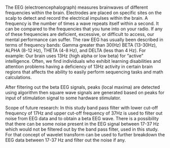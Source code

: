 
The EEG (electroencephalograph) measures brainwaves of different frequencies within the brain. Electrodes are placed on specific sites on the scalp to detect and record the electrical impulses within the brain. A frequency is the number of times a wave repeats itself within a second. It can be compared to the frequencies that you tune into on your radio. If any of these frequencies are deficient, excessive, or difficult to access, our mental performance can suffer. The raw EEG has usually been described in terms of frequency bands: Gamma greater than 30(Hz) BETA (13-30Hz), ALPHA (8-12 Hz), THETA (4-8 Hz), and DELTA (less than 4 Hz). For example: Our brain uses 13Hz (high alpha or low beta) for “active” intelligence. Often, we find individuals who exhibit learning disabilities and attention problems having a deficiency of 13Hz activity in certain brain regions that affects the ability to easily perform sequencing tasks and math calculations.

After filtering out the beta EEG signals, peaks (local maxima) are detected using algorithm then square wave signals are generated based on peaks for input of stimulation signal to some hardware stimulator.  


Scope of future research:
In this study band pass filter with lower cut-off frequency of 17Hz and upper cut-off frequency of 37Hz is used to filter out noise from EEG data and to obtain a beta EEG wave. There is a possibility that there can be some noise present in the EEG signal between 17-37 Hz which would not be filtered out by the band pass filter, used in this study. For that concept of wavelet transform can be used to further breakdown the EEG data between 17-37 Hz and filter out the noise if any.
